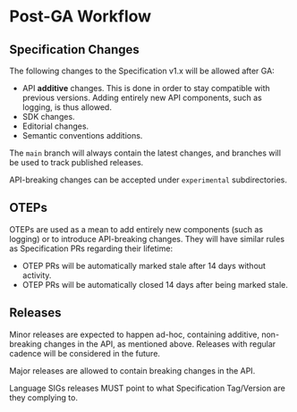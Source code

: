 # Post-GA Workflow

## Specification Changes

The following changes to the Specification v1.x will be allowed after GA:

- API **additive** changes. This is done in order to stay
  compatible with previous versions. Adding entirely new API components,
  such as logging, is thus allowed.
- SDK changes.
- Editorial changes.
- Semantic conventions additions.

The `main` branch will always contain the latest changes, and branches will be used to track published releases.

API-breaking changes can be accepted under `experimental` subdirectories.

## OTEPs

OTEPs are used as a mean to add entirely new components (such as logging) or to introduce API-breaking changes. They will have similar rules as Specification PRs regarding their lifetime:

- OTEP PRs will be automatically marked stale after 14 days without activity.
- OTEP PRs will be automatically closed 14 days after being marked stale.

## Releases

Minor releases are expected to happen ad-hoc, containing additive, non-breaking changes in the API, as mentioned above.
Releases with regular cadence will be considered in the future.

Major releases are allowed to contain breaking changes in the API.

Language SIGs releases MUST point to what Specification Tag/Version are they complying to.
